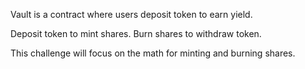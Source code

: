 Vault is a contract where users deposit token to earn yield.

Deposit token to mint shares. Burn shares to withdraw token.

This challenge will focus on the math for minting and burning shares.
